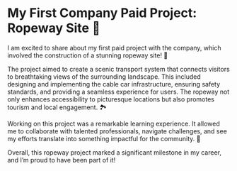 # My First Company Paid Project: Ropeway Site 🚠

I am excited to share about my first paid project with the company, which involved the construction of a stunning ropeway site! 🌄 

The project aimed to create a scenic transport system that connects visitors to breathtaking views of the surrounding landscape. This included designing and implementing the cable car infrastructure, ensuring safety standards, and providing a seamless experience for users. The ropeway not only enhances accessibility to picturesque locations but also promotes tourism and local engagement. 🏞️

Working on this project was a remarkable learning experience. It allowed me to collaborate with talented professionals, navigate challenges, and see my efforts translate into something impactful for the community. 🎉 

Overall, this ropeway project marked a significant milestone in my career, and I’m proud to have been part of it!
